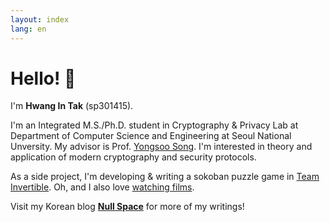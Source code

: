 ```yaml
---
layout: index
lang: en
---
```


# Hello! 👋

I'm **Hwang In Tak** (sp301415).

I'm an Integrated M.S./Ph.D. student in Cryptography & Privacy Lab at Department of Computer Science and Engineering at Seoul National Unversity. My advisor is Prof. [Yongsoo Song](https://yongsoosong.github.io). I'm interested in theory and application of modern cryptography and security protocols.

As a side project, I'm developing & writing a sokoban puzzle game in [Team Invertible](https://twitter.com/team_invertible). Oh, and I also love [watching films](https://letterboxd.com/sp301415).

Visit my Korean blog [**Null Space**](https://blog.sp301415.com) for more of my writings!
